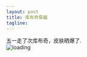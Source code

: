 ```yaml
---
layout: post
title: 库布奇穿越
tagline:
---
```

五一走了次库布奇，皮肤晒爆了.     
![loading](http://photo2.bababian.com/upload6/20130505/0F66E4E849B8A54F095AF088D8EA10E1_500.jpg "Kubuqi")